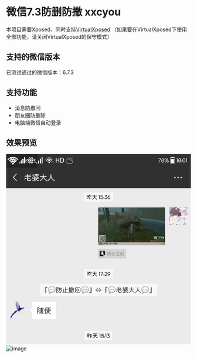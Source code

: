 # 微信7.3防删防撤 xxcyou
本项目需要Xposed，同时支持[VirtualXposed](https://github.com/android-hacker/VirtualXposed) 
（如果要在VirtualXposed下使用全部功能，请关闭VirtualXposed的保守模式）

## 支持的微信版本
已测试通过的微信版本：6.7.3

## 支持功能
- 消息防撤回
- 朋友圈防删除
- 电脑端微信自动登录

## 效果预览
 ![image](https://github.com/xxcyou/XianShen/raw/master/imgjpg/IMG_1.jpg)
 ![image](https://github.com/xxcyou/XianShen/raw/master/imgjpg/IMG_2.jpg)

